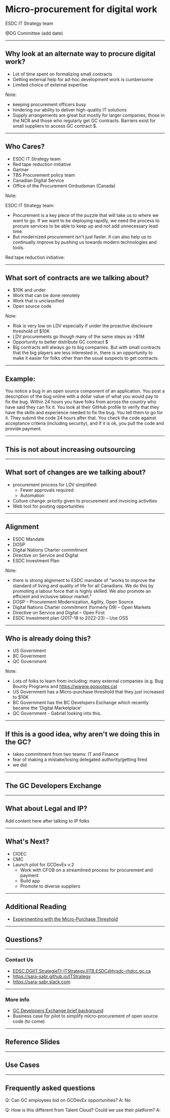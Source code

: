 <!--markdownlint-disable MD001 MD033 MD026 MD036 -->
<style>
.reveal section img { background:none; border:none; box-shadow:none; }
</style>

# Micro-procurement for digital work

ESDC IT Strategy team

@DG Committee (add date)

---

## Why look at an alternate way to procure digital work?

- Lot of time spent on formalizing small contracts
- Getting external help for ad-hoc development work is cumbersome
- Limited choice of external expertise

Note:

- keeping procurement officers busy
- hindering our ability to deliver high-quality IT solutions
- Supply arrangements are great but mostly for larger companies, those in the NCR and those who regularly get GC contracts. Barriers exist for small suppliers to access GC contract $.

---

## Who Cares?

- ESDC IT Strategy team
- Red tape reduction initiative
- Gartner
- TBS Procurement policy team
- Canadian Digital Service
- Office of the Procurement Ombudsman (Canada)

Note:

ESDC IT Strategy team:

- Procurement is a key piece of the puzzle that will take us to where we want to go.  If we want to be deploying rapidly, we need the process to procure services to be able to keep up and not add unnecessary lead time. ​
- But modernized procurement isn't just faster. It can also help us to continually improve by pushing us towards modern technologies and tools.​

Red tape reduction initiative:

---

## What sort of contracts are we talking about?

- $10K and under
- Work that can be done remotely
- Work that is unclassified
- Open source code

Note:

- Risk is very low on LDV​ especially if under the proactive disclosure threshold of $10K
- LDV procurements go though many of the same steps as >$1M​
- Opportunity to better distribute GC contract $
- Big contracts will always go to big companies.  But with small contracts that the big players are less interested in, there is an opportunity to make it easier for folks other than the usual suspects to get contracts.​

---

## Example:

You notice a bug in an open source component of an application.  You post a description of the bug online with a dollar value of what you would pay to fix the bug. Within 24 hours you have folks from across the country who have said they can fix it.  You look at their GitHub profile to verify that they have the skills and experience needed to fix the bug. You tell them to go for it.  They submit the code 24 hours after that. You check the code against acceptance criteria (including security), and if it is ok, you pull the code and provide payment.

---

## This is not about increasing outsourcing

---

## What sort of changes are we talking about?

- procurement process for LDV simplified:
  - Fewer approvals required
  - Automation
- Culture change: priority given to procurement and invoicing activities
- Web tool for posting opportunities

---

## Alignment

- ESDC Mandate
- DOSP
- Digital Nations Charter commitment
- Directive on Service and Digital
- ESDC Investment Plan

Note:

- there is strong alignment to ESDC mandate of "works to improve the standard of living and quality of life for all Canadians. We do this by promoting a labour force that is highly skilled. We also promote an efficient and inclusive labour market."
- DOSP – Procurement Modernization, Agility, Open Source​
- Digital Nations Charter commitment (formerly D9) – Open Markets ​
- Directive on Service and Digital – Open First​
- ESDC Investment plan (2017-18 to 2022-23) – Use OSS​

---

## Who is already doing this?

- US Government
- BC Government
- QC Government

Note:

- Lots of folks to learn from including: many external companies (e.g. Bug Bounty Programs and https://wwww.goquotes.ca)
- US Government has a Micro-purchase threshold that they just increased to $10K
- BC Government has the BC Developers Exchange which recently became the 'Digital Marketplace'
- QC Government - Gabriel looking into this.

---

## If this is a good idea, why aren't we doing this in the GC?

- takes commitment from two teams: IT and Finance
- fear of making a mistake/losing delegated authority/getting fired
- we did

---

## The GC Developers Exchange

---

## What about Legal and IP?

Add content here after talking to IP folks

---

## What's Next?

- CIOEC
- CMC
- Launch pilot for GCDevEx v.2
  - Work with CFOB on a streamlined process for procurement and payment
  - Build app
  - Promote to diverse suppliers

---

## Additional Reading

- [Experimenting with the Micro-Purchase Threshold](https://digital.gov/2020/04/24/experimenting-with-micropurchase-threshold/)

---

## Questions?

---

### Contact Us

- EDSC.DGIIT.StrategieTI-ITStrategy.IITB.ESDC@hrsdc-rhdcc.gc.ca
- https://sara-sabr.github.io/ITStrategy
- https://sara-sabr.slack.com

---

### More info

- [GC Developers Exchange brief background](https://sara-sabr.github.io/ITStrategy/GCDevelopers-Exchange.html)
- Business case for pilot to simplify micro-procurement of open source code (to come)

---

## Reference Slides

---

## Use Cases

---

## Frequently asked questions

Q: Can GC employees bid on GCDevEx opportunities?
A: No

Q: How is this different from Talent Cloud? Could we use their platform?
A:

